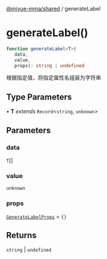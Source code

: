 [@miyue-mma/shared](../index.md) / generateLabel

# generateLabel()

```ts
function generateLabel<T>(
   data, 
   value, 
   props): string | undefined
```

根据指定值，将指定属性名组装为字符串

## Type Parameters

• **T** *extends* `Record`\<`string`, `unknown`\>

## Parameters

### data

`T`[]

### value

`unknown`

### props

[`GenerateLabelProps`](../interfaces/GenerateLabelProps.md) = `{}`

## Returns

`string` \| `undefined`

